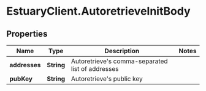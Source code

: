 # EstuaryClient.AutoretrieveInitBody

## Properties
Name | Type | Description | Notes
------------ | ------------- | ------------- | -------------
**addresses** | **String** | Autoretrieve&#x27;s comma-separated list of addresses | 
**pubKey** | **String** | Autoretrieve&#x27;s public key | 
